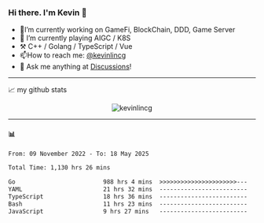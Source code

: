 ### Hi there. I'm Kevin 👋

- 🔭I’m currently working on GameFi, BlockChain, DDD, Game Server
- 🌱 I’m currently playing AIGC / K8S
-   :hammer_and_pick: C++ / Golang / TypeScript / Vue
- 📫How to reach me: [@kevinlincg](https://twitter.com/kevinlincg) 
-   :thought_balloon: Ask me anything at [Discussions](https://github.com/kevinlincg/kevinlincg/issues/new)!

---

📈 my github stats

<p align="center"> <img src="https://github-readme-stats-ouuan.vercel.app/api?username=kevinlincg&theme=dark&show_icons=true&count_private=true" alt="kevinlincg" />

---

#### :bar_chart: 

<!--START_SECTION:waka-->

```txt
From: 09 November 2022 - To: 18 May 2025

Total Time: 1,130 hrs 26 mins

Go                         988 hrs 4 mins  >>>>>>>>>>>>>>>>>>>>>>---   87.41 %
YAML                       21 hrs 32 mins  -------------------------   01.91 %
TypeScript                 18 hrs 36 mins  -------------------------   01.65 %
Bash                       11 hrs 23 mins  -------------------------   01.01 %
JavaScript                 9 hrs 27 mins   -------------------------   00.84 %
```

<!--END_SECTION:waka-->
